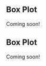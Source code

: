 <!-- --8<-- [start:usage] -->
## Box Plot
Coming soon!
<!-- ### Simple
=== "dx"

    ```python
    dx.box_plot(df, ...)
    ```
    ![](../screenshots/plotting_box_plot_simple1.png)

=== "pd.options.plotting.backend = 'dx'"

    !!! info "Make sure you [enable `dx` as a pandas plotting backend](../plotting/overview.md#enabling-pandas-plotting-backend) first."

    ```python
    df.plot(kind='box_plot', x='keyword_column', y='integer_column')
    ```
    ![](../screenshots/plotting_box_plot_simple1_pd.png)

### Customized

=== "dx"

    ```python
    dx.box_plot(
        df, 
        ...
    )
    ```
    ![](../screenshots/plotting_box_plot_custom1.png)

=== "pd.options.plotting.backend = 'dx'"

    !!! info "Make sure you [enable `dx` as a pandas plotting backend](../plotting/overview.md#enabling-pandas-plotting-backend) first."

    ```python
    df.plot(
        kind='box_plot',
        ...
    )
    ```
    ![](../screenshots/plotting_box_plot_custom1_pd.png) -->

<!-- --8<-- [end:usage] -->

<!-- --8<-- [start:ref] -->
## Box Plot
Coming soon!
<!-- ::: src.dx.plotting.dex.box_plot -->
<!-- --8<-- [end:ref] -->